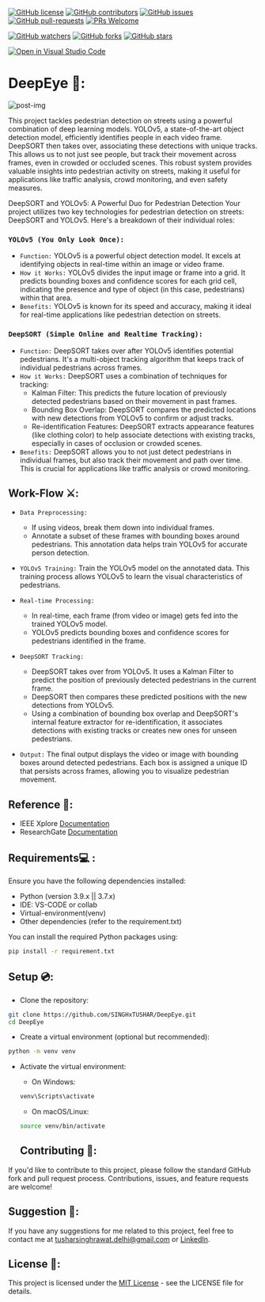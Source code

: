 [![GitHub license](https://img.shields.io/github/license/SINGHxTUSHAR/DeepEye.svg)](https://github.com/SINGHxTUSHAR/DeepEye/blob/master/LICENSE)
[![GitHub contributors](https://img.shields.io/github/contributors/SINGHxTUSHAR/DeepEye.svg)](https://GitHub.com/SINGHxTUSHAR/DeepEye/graphs/contributors/)
[![GitHub issues](https://img.shields.io/github/issues/SINGHxTUSHAR/DeepEye.svg)](https://GitHub.com/SINGHxTUSHAR/DeepEye/issues/)
[![GitHub pull-requests](https://img.shields.io/github/issues-pr/SINGHxTUSHAR/DeepEye.svg)](https://GitHub.com/SINGHxTUSHAR/DeepEye/pulls/)
[![PRs Welcome](https://img.shields.io/badge/PRs-welcome-brightgreen.svg?style=flat-square)](http://makeapullrequest.com)


[![GitHub watchers](https://img.shields.io/github/watchers/SINGHxTUSHAR/DeepEye.svg?style=social&label=Watch&maxAge=2592000)](https://GitHub.com/SINGHxTUSHAR/DeepEye/watchers/)
[![GitHub forks](https://img.shields.io/github/forks/SINGHxTUSHAR/DeepEye.svg?style=social&label=Fork&maxAge=2592000)](https://GitHub.com/SINGHxTUSHAR/DeepEye/network/)
[![GitHub stars](https://img.shields.io/github/stars/SINGHxTUSHAR/DeepEye.svg?style=social&label=Star&maxAge=2592000)](https://GitHub.com/SINGHxTUSHAR/DeepEye/stargazers/)

[![Open in Visual Studio Code](https://img.shields.io/static/v1?logo=visualstudiocode&label=&message=Open%20in%20Visual%20Studio%20Code&labelColor=2c2c32&color=007acc&logoColor=007acc)](https://open.vscode.dev/SINGHxTUSHAR/DeepEye)

# DeepEye 👀:
![post-img](https://github.com/SINGHxTUSHAR/DeepEye/assets/113624520/fe278778-776b-4aa6-a3fa-59c687310c98)

This project tackles pedestrian detection on streets using a powerful combination of deep learning models.
YOLOv5, a state-of-the-art object detection model, efficiently identifies people in each video frame. DeepSORT then takes over,
associating these detections with unique tracks. This allows us to not just see people, but track their movement across frames, even in crowded or occluded scenes.
This robust system provides valuable insights into pedestrian activity on streets, making it useful for applications like traffic analysis, crowd monitoring, and even safety measures.

DeepSORT and YOLOv5: A Powerful Duo for Pedestrian Detection
Your project utilizes two key technologies for pedestrian detection on streets: DeepSORT and YOLOv5. Here's a breakdown of their individual roles:

### `YOLOv5 (You Only Look Once):`
* `Function:` YOLOv5 is a powerful object detection model. It excels at identifying objects in real-time within an image or video frame.
* `How it Works:` YOLOv5 divides the input image or frame into a grid. It predicts bounding boxes and confidence scores for each grid cell, indicating the presence and type of object (in this case, pedestrians) within that area.
* `Benefits:` YOLOv5 is known for its speed and accuracy, making it ideal for real-time applications like pedestrian detection on streets.

### `DeepSORT (Simple Online and Realtime Tracking):`
* `Function:` DeepSORT takes over after YOLOv5 identifies potential pedestrians. It's a multi-object tracking algorithm that keeps track of individual pedestrians across frames.
* `How it Works:` DeepSORT uses a combination of techniques for tracking:
   * Kalman Filter: This predicts the future location of previously detected pedestrians based on their movement in past frames.
   * Bounding Box Overlap: DeepSORT compares the predicted locations with new detections from YOLOv5 to confirm or adjust tracks.
   * Re-identification Features: DeepSORT extracts appearance features (like clothing color) to help associate detections with existing tracks, especially in cases of occlusion or crowded scenes.
* `Benefits:` DeepSORT allows you to not just detect pedestrians in individual frames, but also track their movement and path over time. This is crucial for applications like traffic analysis or crowd monitoring.

## Work-Flow ⚔️:
* `Data Preprocessing:`
   * If using videos, break them down into individual frames.
   * Annotate a subset of these frames with bounding boxes around pedestrians. This annotation data helps train YOLOv5 for accurate person detection.

* `YOLOv5 Training:`
Train the YOLOv5 model on the annotated data. This training process allows YOLOv5 to learn the visual characteristics of pedestrians.

* `Real-time Processing:`
   * In real-time, each frame (from video or image) gets fed into the trained YOLOv5 model.
   * YOLOv5 predicts bounding boxes and confidence scores for pedestrians identified in the frame.

* `DeepSORT Tracking:`
  * DeepSORT takes over from YOLOv5. It uses a Kalman Filter to predict the position of previously detected pedestrians in the current frame.
  * DeepSORT then compares these predicted positions with the new detections from YOLOv5.
  * Using a combination of bounding box overlap and DeepSORT's internal feature extractor for re-identification, it associates detections with existing tracks or creates new ones for unseen pedestrians.

* `Output:`
The final output displays the video or image with bounding boxes around detected pedestrians. Each box is assigned a unique ID that persists across frames, allowing you to visualize pedestrian movement.


## Reference 🧧:
* IEEE Xplore <a href="https://ieeexplore.ieee.org/abstract/document/9692002"> Documentation </a>
* ResearchGate <a href="https://www.researchgate.net/publication/363131723_Pedestrian_Target_Tracking_Based_On_DeepSORT_With_YOLOv5"> Documentation </a>


## Requirements💻 :

Ensure you have the following dependencies installed:

- Python (version 3.9.x || 3.7.x)
- IDE: VS-CODE or collab
- Virtual-environment(venv)
- Other dependencies (refer to the requirement.txt)

You can install the required Python packages using:

```bash
pip install -r requirement.txt
```

## Setup 💿:

- Clone the repository:
```bash
git clone https://github.com/SINGHxTUSHAR/DeepEye.git
cd DeepEye
```
- Create a virtual environment (optional but recommended):
```bash
python -m venv venv
```
- Activate the virtual environment:
  - On Windows:
   ```bash
   venv\Scripts\activate
   ```
  - On macOS/Linux:
  ```bash
  source venv/bin/activate
  ```

  ## Contributing 📌:
If you'd like to contribute to this project, please follow the standard GitHub fork and pull request process. Contributions, issues, and feature requests are welcome!

## Suggestion 🚀: 
If you have any suggestions for me related to this project, feel free to contact me at tusharsinghrawat.delhi@gmail.com or <a href="https://www.linkedin.com/in/singhxtushar/">LinkedIn</a>.

## License 📝:
This project is licensed under the <a href="https://github.com/SINGHxTUSHAR/DeepEye/blob/main/LICENSE">MIT License</a> - see the LICENSE file for details.
